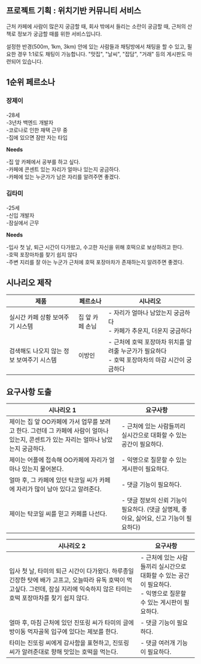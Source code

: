 ## 프로젝트 기획 : 위치기반 커뮤니티 서비스

근처 카페에 사람이 많은지 궁금할 때, 회사 밖에서 들리는 소란이 궁금할 때, 근처의 산책로 정보가 궁금할 때를 위한 서비스입니다.

 설정한 반경(500m, 1km, 3km) 안에 있는 사람들과 채팅방에서 채팅을 할 수 있고, 필요한 경우 1:1로도 채팅이 가능합니다. "맛집", "날씨", "잡담", "거래" 등의 게시판도 마련되어 있습니다.





## 1순위 페르소나

###  장제이

-28세  
-3년차 백엔드 개발자  
-코로나로 인한 재택 근무 중  
-집에 있으면 잠만 자는 타입

**Needs**

-집 앞 카페에서 공부를 하고 싶다.  
-카페에 콘센트 있는 자리가 얼마나 있는지 궁금하다.  
-카페에 있는 누군가가 남은 자리를 알려주면 좋겠다.





###  김타미

-25세  
-신입 개발자  
-잠실에서 근무

**Needs**

-입사 첫 날, 퇴근 시간이 다가왔고, 수고한 자신을 위해 호떡으로 보상하려고 한다.  
-호떡 포장마차를 찾기 쉽지 않다  
-주변 지리를 잘 아는 누군가 근처에 호떡 포장마차가 존재하는지 알려주면 좋겠다.









## 시나리오 제작

| 제품                                      | 페르소나        | 시나리오                                                     |
| ----------------------------------------- | --------------- | ------------------------------------------------------------ |
| 실시간 카페 상황 보여주기 시스템          | 집 앞 카페 손님 | - 자리가 얼마나 남았는지 궁금하다 <br />- 카페가 추운지, 더운지 궁금하다 |
| 검색해도 나오지 않는 정보 보여주기 시스템 | 이방인          | - 근처에 호떡 포장마차 위치를 알려줄 누군가가 필요하다 <br />- 호떡 포장마차의 마감 시간이 궁금하다 |







## 요구사항 도출



| 시나리오 1                                                   | 요구사항                                                     |
| ------------------------------------------------------------ | ------------------------------------------------------------ |
| 제이는 집 앞 OO카페에 가서 업무를 보려고 한다. 그런데 그 카페에 사람이 얼마나 있는지, 콘센트가 있는 자리는 얼마나 남았는지 궁금하다. | - 근처에 있는 사람들끼리 실시간으로 대화할 수 있는 공간이 필요하다. |
| 제이는 어플에 접속해 OO카페에 자리가 얼마나 있는지 물어본다. | - 익명으로 질문할 수 있는 게시판이 필요하다.                 |
| 얼마 후, 그 카페에 있던 탁코일 씨가 카페에 자리가 많이 남아 있다고 알려준다. | - 댓글 기능이 필요하다.                                      |
| 제이는 탁코일 씨를 믿고 카페를 나선다.                       | - 댓글 정보의 신뢰 기능이 필요하다. (댓글 실명제, 좋아요, 싫어요, 신고 기능이 필요하다) |

| 시나리오 2                                                   | 요구사항                                                     |
| ------------------------------------------------------------ | ------------------------------------------------------------ |
| 입사 첫 날, 타미의 퇴근 시간이 다가왔다. 하루종일 긴장한 탓에 배가 고프고, 오늘따라 유독 호떡이 먹고싶다. 그런데, 잠실 지리에 익숙하지 않은 타미는 호떡 포장마차를 찾기 쉽지 않다. | - 근처에 있는 사람들끼리 실시간으로 대화할 수 있는 공간이 필요하다.<br />- 익명으로 질문할 수 있는 게시판이 필요하다. |
| 얼마 후, 마침 근처에 있던 진또링 씨가 타미의 글에 방이동 먹자골목 입구에 있다는 제보를 한다. | - 댓글 기능이 필요하다.                                      |
| 타미는 진또링 씨에게 감사함을 표현하고, 진또링 씨가 알려준대로 향해 맛있는 호떡을 먹는다. | - 댓글 여러개 기능이 필요하다.                               |





